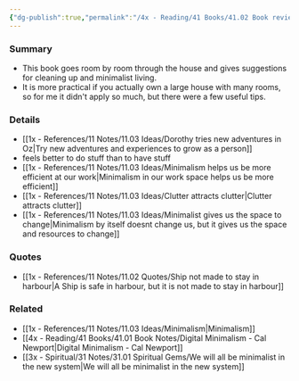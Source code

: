 ```yaml
---
{"dg-publish":true,"permalink":"/4x - Reading/41 Books/41.02 Book reviews/The Minimalist Home A Room-by-Room Guide to a Decluttered Refocused Life - Joshua Becker/","title":"The Minimalist Home A Room-by-Room Guide to a Decluttered Refocused Life - Joshua Becker","noteIcon":"","created":"2023-10-08T22:27:57.000+03:00","updated":"2024-02-14T20:17:40.423+03:00"}
---
```



### Summary
- This book goes room by room through the house and gives suggestions for cleaning up and minimalist living.
- It is more practical if you actually own a large house with many rooms, so for me it didn't apply so much, but there were a few useful tips.

### Details
- [[1x - References/11 Notes/11.03 Ideas/Dorothy tries new adventures in Oz\|Try new adventures and experiences to grow as a person]]
- feels better to do stuff than to have stuff
- [[1x - References/11 Notes/11.03 Ideas/Minimalism helps us be more efficient at our work\|Minimalism in our work space helps us be more efficient]]
- [[1x - References/11 Notes/11.03 Ideas/Clutter attracts clutter\|Clutter attracts clutter]]
- [[1x - References/11 Notes/11.03 Ideas/Minimalist gives us the space to change\|Minimalism by itself doesnt change us, but it gives us the space and resources to change]]

### Quotes
- [[1x - References/11 Notes/11.02 Quotes/Ship not made to stay in harbour\|A Ship is safe in harbour, but it is not made to stay in harbour]]

### Related
- [[1x - References/11 Notes/11.03 Ideas/Minimalism\|Minimalism]]
- [[4x - Reading/41 Books/41.01 Book Notes/Digital Minimalism - Cal Newport\|Digital Minimalism - Cal Newport]]
- [[3x - Spiritual/31 Notes/31.01 Spiritual Gems/We will all be minimalist in the new system\|We will all be minimalist in the new system]]






